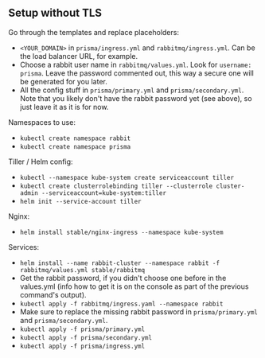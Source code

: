 ## Setup without TLS

Go through the templates and replace placeholders:
* `<YOUR_DOMAIN>` in `prisma/ingress.yml` and `rabbitmq/ingress.yml`. Can be the load balancer URL, for example.
* Choose a rabbit user name in `rabbitmq/values.yml`. Look for `username: prisma`. Leave the password commented out, this way a secure one will be generated for you later.
* All the config stuff in `prisma/primary.yml` and `prisma/secondary.yml`. Note that you likely don't have the rabbit password yet (see above), so just leave it as it is for now.

Namespaces to use:
* `kubectl create namespace rabbit`
* `kubectl create namespace prisma`

Tiller / Helm config:
* `kubectl --namespace kube-system create serviceaccount tiller`
* `kubectl create clusterrolebinding tiller --clusterrole cluster-admin --serviceaccount=kube-system:tiller`
* `helm init --service-account tiller`

Nginx:
* `helm install stable/nginx-ingress --namespace kube-system`

Services:
* `helm install --name rabbit-cluster --namespace rabbit -f rabbitmq/values.yml stable/rabbitmq`
* Get the rabbit password, if you didn't choose one before in the values.yml (info how to get it is on the console as part of the previous command's output).
* `kubectl apply -f rabbitmq/ingress.yaml --namespace rabbit`
* Make sure to replace the missing rabbit password in `prisma/primary.yml` and `prisma/secondary.yml`.
* `kubectl apply -f prisma/primary.yml`
* `kubectl apply -f prisma/secondary.yml`
* `kubectl apply -f prisma/ingress.yml`